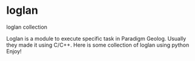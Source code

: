 # loglan
loglan collection

Loglan is a module to execute specific task in Paradigm Geolog. Usually they made it using C/C++. Here is some collection of loglan using python Enjoy!
